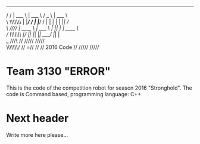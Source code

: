   _____________      _______   _______   _____   _______   
 /            /     |  ___  \ |  ___  \ /  _  \ |  ___  \   
 \  \\\\\\\\\\\\\\  | |___/ / | |___/ / | | | | | |___| /    
  \           ////  | ____  \ |  ___  \ | |_| | |  ____ \    
  /  \\\\\\\\\\\\\  |/    |_| |_|   |_| \_____/ |_|    \|    
  \_           ///\  // ///// /////                 
    \\\\\\\\\\\\\\/  //   =// // //    2016 Code
                     // ///// /////

# Team 3130 "ERROR"

This is the code of the competition robot for season 2016 "Stronghold".
The code is Command based, programming language: C++

# Next header

Write more here please...
